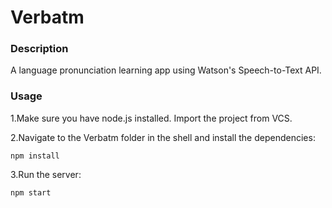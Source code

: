 # Verbatm
### Description
A language pronunciation learning app using Watson's Speech-to-Text API.

### Usage 

1.Make sure you have node.js installed. Import the project from VCS.

2.Navigate to the Verbatm folder in the shell and install the dependencies:
```
npm install
```
3.Run the server:
```
npm start
```

